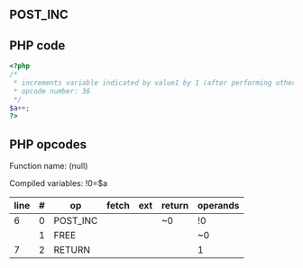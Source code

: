 POST\_INC
---------

PHP code
--------

``` php
<?php
/*
 * increments variable indicated by value1 by 1 (after performing other operations) and stores in result
 * opcode number: 36
 */
$a++;
?>
```

PHP opcodes
-----------

Function name: (null)

Compiled variables: !0=$a

| line | \#  | op        | fetch | ext | return | operands |
|------|-----|-----------|-------|-----|--------|----------|
| 6    | 0   | POST\_INC |       |     | \~0    | !0       |
|      | 1   | FREE      |       |     |        | \~0      |
| 7    | 2   | RETURN    |       |     |        | 1        |
